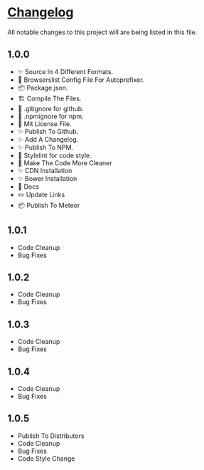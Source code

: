 # [Changelog](https://github.com/krishdevdb/reseter.css/blob/master/changelog.md)

All notable changes to this project will are being listed in this file.

## 1.0.0

*   :sparkles: Source In 4 Different Formats.
*   :wrench: Browserslist Config File For Autoprefixer.
*   :package: Package.json.
*   :building_construction: Compile The Files.
*   :see_no_evil: .gitignore for github.
*   :see_no_evil: .npmignore for npm.
*   :page_facing_up: Mit License File.
*   :sparkles: Publish To Github.
*   :sparkles: Add A Changelog.
*   :sparkles: Publish To NPM.
*   :art: Stylelint for code style.
*   :art: Make The Code More Cleaner
*   :sparkles: CDN Installation
*   :sparkles: Bower Installation
*   :memo: Docs
*   :pencil2: Update Links
*   :package: Publish To Meteor

## 1.0.1

* Code Cleanup
* Bug Fixes

## 1.0.2

* Code Cleanup
* Bug Fixes

## 1.0.3

* Code Cleanup
* Bug Fixes

## 1.0.4

* Code Cleanup
* Bug Fixes

## 1.0.5

* Publish To Distributors
* Code Cleanup
* Bug Fixes
* Code Style Change